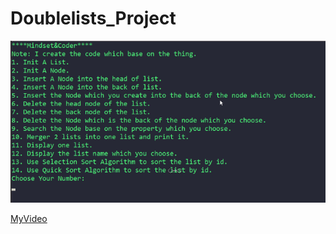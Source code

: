 # Doublelists_Project
 
![](./Image/Image.PNG)

[MyVideo](https://www.youtube.com/watch?v=E-ZfdNF5Fr8&t=12s)
